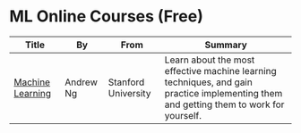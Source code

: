 # ML Online Courses (Free)

Title | By | From | Summary
------|----|------|---
[Machine Learning](https://www.coursera.org/course/ml) | Andrew Ng | Stanford University | Learn about the most effective machine learning techniques, and gain practice implementing them and getting them to work for yourself.

